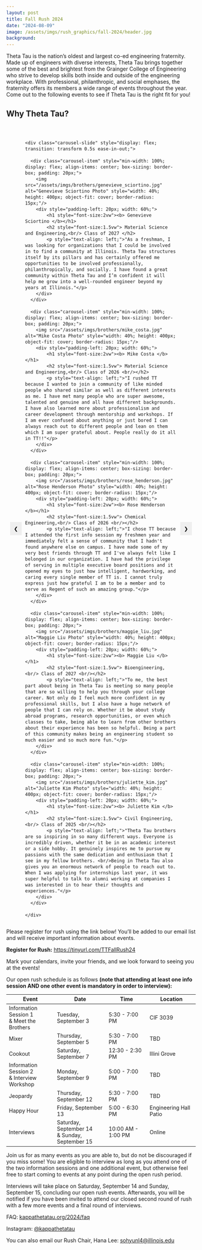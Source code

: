 ```yaml
---
layout: post
title: Fall Rush 2024
date: "2024-08-09"
image: /assets/imgs/rush_graphics/fall-2024/header.jpg
background:
---
```


Theta Tau is the nation’s oldest and largest co-ed engineering fraternity. Made up of engineers with diverse interests, Theta Tau brings together some of the best and brightest from the Grainger College of Engineering who strive to develop skills both inside and outside of the engineering workplace. With professional, philanthropic, and social emphases, the fraternity offers its members a wide range of events throughout the year. Come out to the following events to see if Theta Tau is the right fit for you!

## Why Theta Tau? <br/><br/>

<div class="carousel-wrapper" style="position: relative; max-width: 850px; margin: auto; padding: 0 50px;">

  <button class="prev" style="position: absolute; top: 50%; left: 10px; transform: translateY(-50%); background-color: none; color: black; border: none; padding: 10px;">&#10094;</button>

  <div class="carousel-container" style="width: 100%; overflow: hidden;">

    <div class="carousel-slide" style="display: flex; transition: transform 0.5s ease-in-out;">
      
      <div class="carousel-item" style="min-width: 100%; display: flex; align-items: center; box-sizing: border-box; padding: 20px;">
        <img src="/assets/imgs/brothers/genevieve_sciortino.jpg" alt="Genevieve Sciortino Photo" style="width: 40%; height: 400px; object-fit: cover; border-radius: 15px;"/> 
        <div style="padding-left: 20px; width: 60%;">
            <h1 style="font-size:2vw"><b> Genevieve Sciortino </b></h1>  
            <h2 style="font-size:1.5vw"> Material Science and Engineering,<br/> Class of 2027 </h2>
            <p style="text-align: left;">"As a freshman, I was looking for organizations that I could be involved in to find a community at Illinois. Theta Tau structures itself by its pillars and has certainly offered me opportunities to be involved professionally, philanthropically, and socially. I have found a great community within Theta Tau and I’m confident it will help me grow into a well-rounded engineer beyond my years at Illinois."</p>
        </div>
      </div>
      
      <div class="carousel-item" style="min-width: 100%; display: flex; align-items: center; box-sizing: border-box; padding: 20px;">
        <img src="/assets/imgs/brothers/mike_costa.jpg" alt="Mike Costa Photo" style="width: 40%; height: 400px; object-fit: cover; border-radius: 15px;"/> 
        <div style="padding-left: 20px; width: 60%;">
            <h1 style="font-size:2vw"><b> Mike Costa </b></h1> 
            <h2 style="font-size:1.5vw"> Material Science and Engineering,<br/> Class of 2026 <br/></h2>
            <p style="text-align: left;">"I rushed TT because I wanted to join a community of like minded people who shared similar as well as different interests as me. I have met many people who are super awesome, talented and genuine and all have different backgrounds. I have also learned more about professionalism and career development through mentorship and workshops. If I am ever confused about anything or just bored I can always reach out to different people and lean on them which I am super grateful about. People really do it all in TT!!"</p>
        </div>
      </div>
      
      <div class="carousel-item" style="min-width: 100%; display: flex; align-items: center; box-sizing: border-box; padding: 20px;">
        <img src="/assets/imgs/brothers/rose_henderson.jpg" alt="Rose Henderson Photo" style="width: 40%; height: 400px; object-fit: cover; border-radius: 15px;"/> 
        <div style="padding-left: 20px; width: 60%;">
            <h1 style="font-size:2vw"><b> Rose Henderson </b></h1> 
            <h2 style="font-size:1.5vw"> Chemical Engineering,<br/> Class of 2026 <br/></h2>
            <p style="text-align: left;">"I chose TT because I attended the first info session my freshmen year and immediately felt a sense of community that I hadn't found anywhere else on campus. I have made some of my very best friends through TT and I've always felt like I belonged in our organization. I have had the privilege of serving in multiple executive board positions and it opened my eyes to just how intelligent, hardworking, and caring every single member of TT is. I cannot truly express just how grateful I am to be a member and to serve as Regent of such an amazing group."</p>
        </div>
      </div>
      
      <div class="carousel-item" style="min-width: 100%; display: flex; align-items: center; box-sizing: border-box; padding: 20px;">
        <img src="/assets/imgs/brothers/maggie_liu.jpg" alt="Maggie Liu Photo" style="width: 40%; height: 400px; object-fit: cover; border-radius: 15px;"/> 
        <div style="padding-left: 20px; width: 60%;">
            <h1 style="font-size:2vw"><b> Maggie Liu </b></h1> 
            <h2 style="font-size:1.5vw"> Bioengineering,<br/> Class of 2027 <br/></h2>
            <p style="text-align: left;">"To me, the best part about being in Theta Tau is meeting so many people that are so willing to help you through your college career. Not only do I feel much more confident in my professional skills, but I also have a huge network of people that I can rely on. Whether it be about study abroad programs, research opportunities, or even which classes to take, being able to learn from other brothers about their experience has been so helpful. Being a part of this community makes being an engineering student so much easier and so much more fun."</p>
        </div>
      </div>

      <div class="carousel-item" style="min-width: 100%; display: flex; align-items: center; box-sizing: border-box; padding: 20px;">
        <img src="/assets/imgs/brothers/juliette_kim.jpg" alt="Juliette Kim Photo" style="width: 40%; height: 400px; object-fit: cover; border-radius: 15px;"/> 
        <div style="padding-left: 20px; width: 60%;">
            <h1 style="font-size:2vw"><b> Juliette Kim </b></h1> 
            <h2 style="font-size:1.5vw"> Civil Engineering,<br/> Class of 2025 <br/></h2>
            <p style="text-align: left;">"Theta Tau brothers are so inspiring in so many different ways. Everyone is incredibly driven, whether it be in an academic interest or a side hobby. It genuinely inspires me to pursue my passions with the same dedication and enthusiasm that I see in my fellow brothers. <br/>Being in Theta Tau also gives you an enormous network of people to reach out to. When I was applying for internships last year, it was super helpful to talk to alumni working at companies I was interested in to hear their thoughts and experiences."</p>
        </div>
      </div>
      
    </div>

  </div>

  <button class="next" style="position: absolute; top: 50%; right: 10px; transform: translateY(-50%); background-color: none; color: black; border: none; padding: 10px;">&#10095;</button>

</div>

<script>
const carouselSlide = document.querySelector('.carousel-slide');
const carouselItems = document.querySelectorAll('.carousel-item');
const prevBtn = document.querySelector('.prev');
const nextBtn = document.querySelector('.next');
let counter = 0;
const size = carouselItems[0].clientWidth;
let isAutoPlay = true;

function moveCarousel() {
  carouselSlide.style.transition = 'transform 0.5s ease-in-out';
  carouselSlide.style.transform = 'translateX(' + (-size * counter) + 'px)';
}

function nextSlide() {
  if (counter >= carouselItems.length - 1) {
    counter = 0;
    setTimeout(() => {
      carouselSlide.style.transition = 'none';
      moveCarousel();
    }, 500); 
  } else {
    counter++;
    moveCarousel();
  }
}

function prevSlide() {
  if (counter <= 0) {
    counter = carouselItems.length - 1;
    carouselSlide.style.transition = 'none';
    moveCarousel();
    setTimeout(() => {
      carouselSlide.style.transition = 'transform 0.5s ease-in-out';
    }, 50);
  } else {
    counter--;
    moveCarousel();
  }
}

nextBtn.addEventListener('click', () => {
  nextSlide();
  isAutoPlay = false; 
});

prevBtn.addEventListener('click', () => {
  prevSlide();
  isAutoPlay = false; 
});

setInterval(() => {
  if (isAutoPlay) {
    nextSlide();
  }
}, 10000);

carouselSlide.addEventListener('transitionend', () => {
  if (counter === 0) {
    carouselSlide.style.transition = 'none';
    carouselSlide.style.transform = 'translateX(0)';
  }
  isAutoPlay = true; 
});
</script>


Please register for rush using the link below! You’ll be added to our email list and will receive important information about events.

**Register for Rush:** <https://tinyurl.com/TTFallRush24>

Mark your calendars, invite your friends, and we look forward to seeing you at the events!

Our open rush schedule is as follows **(note that attending at least one info session AND one other event is mandatory in order to interview):**

| Event                                   | Date                         | Time            | Location          |
| --------------------------------------- | ---------------------------- | --------------- | ----------------- |
| Information Session 1 <br/> & Meet the Brothers | Tuesday, September 3          | 5:30 - 7:00 PM  | CIF 3039           |
| Mixer                                   | Thursday, September 5         | 5:30 - 7:00 PM  | TBD                |
| Cookout                                 | Saturday, September 7         | 12:30 - 2:30 PM | Illini Grove       |
| Information Session 2 <br/> & Interview Workshop | Monday, September 9          | 5:00 - 7:00 PM  | TBD                |
| Jeopardy                                | Thursday, September 12        | 5:30 - 7:00 PM  | TBD                |
| Happy Hour                              | Friday, September 13          | 5:00 - 6:30 PM  | Engineering Hall Patio |
| Interviews                              | Saturday, September 14 <br/> & Sunday, September 15 | 10:00 AM - 1:00 PM | Online |

Join us for as many events as you are able to, but do not be discouraged if you miss some! You are eligible to interview as long as you attend one of the two information sessions and one additional event, but otherwise feel free to start coming to events at any point during the open rush period.

Interviews will take place on Saturday, September 14 and Sunday, September 15, concluding our open rush events. Afterwards, you will be notified if you have been invited to attend our closed second round of rush with a few more events and a final round of interviews.

FAQ: [kappathetatau.org/2024/faq](https://www.kappathetatau.org/2024/faq)

Instagram: [@kappathetatau](https://www.instagram.com/kappathetatau/)

You can also email our Rush Chair, Hana Lee: [sohyunl4@illinois.edu](mailto:sohyunl4@illinois.edu)

<!-- ![](/assets/imgs/rush_graphics/fall-2024/schedule.jpg) -->
